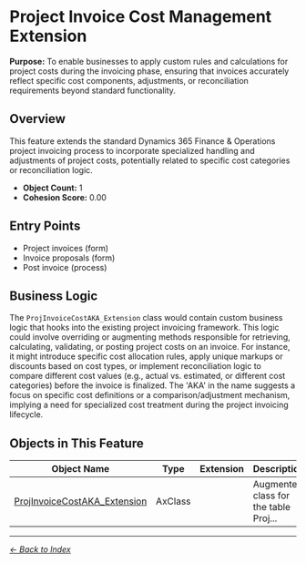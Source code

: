 # Project Invoice Cost Management Extension

**Purpose:** To enable businesses to apply custom rules and calculations for project costs during the invoicing phase, ensuring that invoices accurately reflect specific cost components, adjustments, or reconciliation requirements beyond standard functionality.

## Overview

This feature extends the standard Dynamics 365 Finance & Operations project invoicing process to incorporate specialized handling and adjustments of project costs, potentially related to specific cost categories or reconciliation logic.

- **Object Count:** 1
- **Cohesion Score:** 0.00

## Entry Points

- Project invoices (form)
- Invoice proposals (form)
- Post invoice (process)

## Business Logic

The `ProjInvoiceCostAKA_Extension` class would contain custom business logic that hooks into the existing project invoicing framework. This logic could involve overriding or augmenting methods responsible for retrieving, calculating, validating, or posting project costs on an invoice. For instance, it might introduce specific cost allocation rules, apply unique markups or discounts based on cost types, or implement reconciliation logic to compare different cost values (e.g., actual vs. estimated, or different cost categories) before the invoice is finalized. The 'AKA' in the name suggests a focus on specific cost definitions or a comparison/adjustment mechanism, implying a need for specialized cost treatment during the project invoicing lifecycle.

## Objects in This Feature

| Object Name | Type | Extension | Description |
|-------------|------|-----------|-------------|
| [ProjInvoiceCostAKA_Extension](Objects/ProjInvoiceCostAKA_Extension.md) | AxClass |  | <summary> Augmented class for the table <c>Proj... |

---

*[← Back to Index](../../index.md)*
